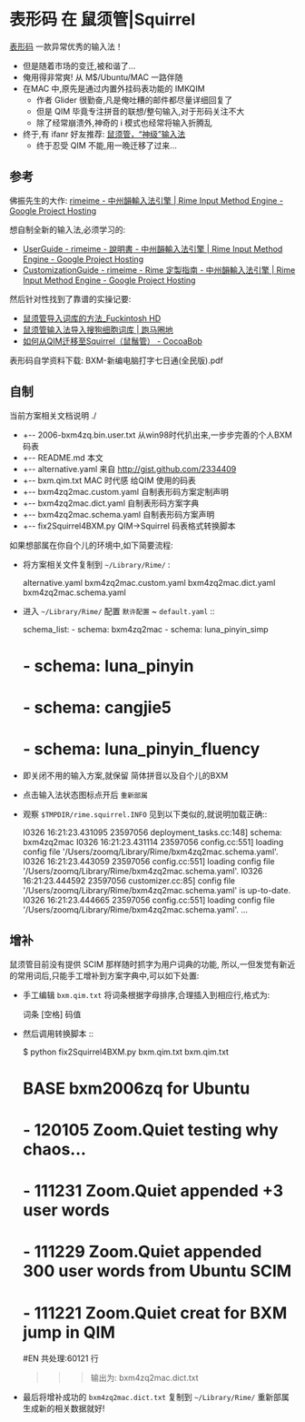 表形码 在 鼠须管|Squirrel
====================================

[表形码](http://zh.wikipedia.org/wiki/%E8%A1%A8%E5%BD%A2%E7%A0%81)
一款异常优秀的输入法！

- 但是随着市场的变迁,被和谐了...
- 俺用得非常爽! 从 M$/Ubuntu/MAC 一路伴随
- 在MAC 中,原先是通过内置外挂码表功能的 IMKQIM
    - 作者 Glider 很勤奋,凡是俺吐糟的邮件都尽量详细回复了
    - 但是 QIM 毕竟专注拼音的联想/整句输入,对于形码关注不大
    - 除了经常崩溃外,神奇的 i 模式也经常将输入折腾乱
- 终于,有 ifanr 好友推荐: [鼠须管，“神级”输入法](http://www.ifanr.com/156409)
    - 终于忍受 QIM 不能,用一晩迁移了过来...

参考
------------------

佛振先生的大作: [rimeime - 中州韻輸入法引擎 | Rime Input Method Engine - Google Project Hosting](http://code.google.com/p/rimeime/)

想自制全新的输入法,必须学习的:

- [UserGuide - rimeime - 說明書 - 中州韻輸入法引擎 | Rime Input Method Engine - Google Project Hosting](http://code.google.com/p/rimeime/wiki/UserGuide)
- [CustomizationGuide - rimeime - Rime 定製指南 - 中州韻輸入法引擎 | Rime Input Method Engine - Google Project Hosting](http://code.google.com/p/rimeime/wiki/CustomizationGuide)


然后针对性找到了靠谱的实操记要:

- [鼠须管导入词库的方法_Fuckintosh HD](http://fuckintosh.diandian.com/post/2012-12-22/40046424201)
- [鼠须管输入法导入搜狗细胞词库 | 跑马圈地](http://www.ukuang.com/2012/10/13/%E9%BC%A0%E9%A1%BB%E7%AE%A1%E8%BE%93%E5%85%A5%E6%B3%95%E5%AF%BC%E5%85%A5%E6%90%9C%E7%8B%97%E7%BB%86%E8%83%9E%E8%AF%8D%E5%BA%93/)
- [如何从QIM迁移至Squirrel（鼠鬚管） - CocoaBob](http://cocoabob.net/?p=919)


表形码自学资料下载: BXM-新编电脑打字七日通(全民版).pdf


自制
------------------

当前方案相关文档说明 ./ 

-   +-- 2006-bxm4zq.bin.user.txt 从win98时代扒出来,一步步完善的个人BXM 码表
-   +-- README.md               本文
-   +-- alternative.yaml        来自 http://gist.github.com/2334409
-   +-- bxm.qim.txt             MAC 时代感 给QIM 使用的码表
-   +-- bxm4zq2mac.custom.yaml  自制表形码方案定制声明
-   +-- bxm4zq2mac.dict.yaml    自制表形码方案字典
-   +-- bxm4zq2mac.schema.yaml  自制表形码方案声明
-   +-- fix2Squirrel4BXM.py     QIM->Squirrel 码表格式转换脚本


如果想部属在你自个儿的环境中,如下简要流程:

- 将方案相关文件复制到 `~/Library/Rime/` :

    alternative.yaml
    bxm4zq2mac.custom.yaml
    bxm4zq2mac.dict.yaml
    bxm4zq2mac.schema.yaml

- 进入 `~/Library/Rime/` 配置 `默许配置` ~ `default.yaml` ::

    schema_list:
      - schema: bxm4zq2mac
      - schema: luna_pinyin_simp
    #  - schema: luna_pinyin
    #  - schema: cangjie5
    #  - schema: luna_pinyin_fluency

- 即关闭不用的输入方案,就保留 简体拼音以及自个儿的BXM
- 点击输入法状态图标点开后 `重新部属`  
- 观察 `$TMPDIR/rime.squirrel.INFO` 见到以下类似的,就说明加载正确::
        
    I0326 16:21:23.431095 23597056 deployment_tasks.cc:148] schema: bxm4zq2mac
    I0326 16:21:23.431114 23597056 config.cc:551] loading config file '/Users/zoomq/Library/Rime/bxm4zq2mac.schema.yaml'.
    I0326 16:21:23.443059 23597056 config.cc:551] loading config file '/Users/zoomq/Library/Rime/bxm4zq2mac.schema.yaml'.
    I0326 16:21:23.444592 23597056 customizer.cc:85] config file '/Users/zoomq/Library/Rime/bxm4zq2mac.schema.yaml' is up-to-date.
    I0326 16:21:23.444665 23597056 config.cc:551] loading config file '/Users/zoomq/Library/Rime/bxm4zq2mac.schema.yaml'.
    ...



增补
------------------

鼠须管目前没有提供 SCIM 那样随时抓字为用户词典的功能,
所以,一但发觉有新近的常用词后,只能手工增补到方案字典中,可以如下处置:

- 手工编辑 `bxm.qim.txt` 将词条根据字母排序,合理插入到相应行,格式为:

    词条 [空格] 码值

- 然后调用转换脚本 ::

    $ python fix2Squirrel4BXM.py bxm.qim.txt
    bxm.qim.txt
    #   BASE bxm2006zq for Ubuntu
    #   - 120105 Zoom.Quiet testing why chaos...
    #   - 111231 Zoom.Quiet appended +3 user words
    #   - 111229 Zoom.Quiet appended 300 user words from Ubuntu SCIM
    #   - 111221 Zoom.Quiet creat for BXM jump in QIM
    #EN
         共处理:60121 行
    >>>输出为: bxm4zq2mac.dict.txt


- 最后将增补成功的 `bxm4zq2mac.dict.txt` 复制到 `~/Library/Rime/` 重新部属生成新的相关数据就好!


